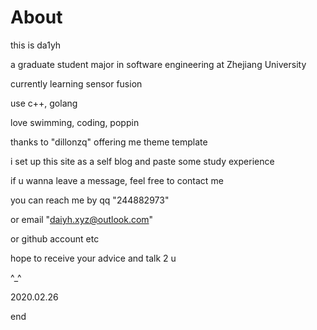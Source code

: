 # About



this is da1yh

a graduate student major in software engineering at Zhejiang University

currently learning sensor fusion
 
use c++, golang

love swimming, coding, poppin

thanks to "dillonzq" offering me theme template

i set up this site as a self blog and paste some study experience

if u wanna leave a message, feel free to contact me

you can reach me by qq "244882973"

or email "daiyh.xyz@outlook.com"

or github account etc





hope to receive your advice and talk 2 u

^_^

2020.02.26

end







